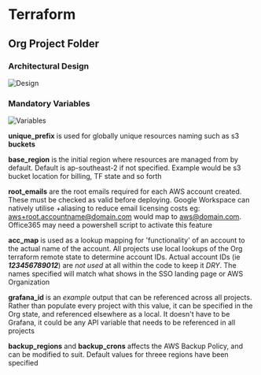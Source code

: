 # Terraform
## Org Project Folder
### Architectural Design
![Design](/terraform/org/images/Terraform-LZ-Org.png)

### Mandatory Variables
![Variables](/terraform/org/images/Terraform-LZ-Org-Variables.png)

**unique_prefix** is used for globally unique resources naming such as s3 **buckets**

**base_region** is the initial region where resources are managed from by default. Default is ap-southeast-2 if not specified. Example would be s3 bucket location for billing, TF state and so forth

**root_emails** are the root emails required for each AWS account created. These must be checked as valid before deploying. Google Workspace can natively utilise +aliasing to reduce email licensing costs eg: aws+root.accountname@domain.com would map to aws@domain.com. Office365 may need a powershell script to activate this feature

**acc_map** is used as a lookup mapping for 'functionality' of an account to the actual name of the account. All projects use local lookups of the Org terraform remote state to determine account IDs. Actual account IDs (ie ***123456789012***) are *not used* at all within the code to keep it *DRY*. The names specified will match what shows in the SSO landing page or AWS Organization

**grafana_id** is an *example* output that can be referenced across all projects. Rather than populate every project with this value, it can be specified in the Org state, and referenced elsewhere as a local. It doesn't have to be Grafana, it could be any API variable that needs to be referenced in all projects

**backup_regions** and **backup_crons** affects the AWS Backup Policy, and can be modified to suit. Default values for threee regions have been specified


